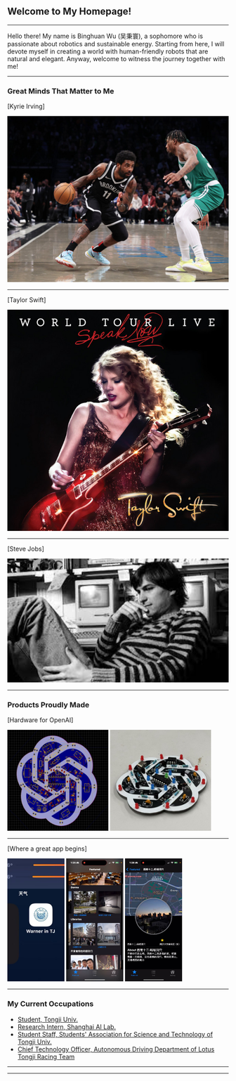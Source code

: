 ## Welcome to My Homepage!

---

Hello there! My name is Binghuan Wu (吴秉寰), a sophomore  who is passionate about robotics and sustainable energy. Starting from here, I will devote myself in creating a world with human-friendly robots that are natural and elegant. Anyway, welcome to witness the journey together with me!

---
### Great Minds That Matter to Me

[Kyrie Irving]

<img src="images/Kyrie_Irvine.jpg?raw=true"/>

---
[Taylor Swift]

<img src="images/Taylor_Swift.jpg?raw=true"/>

---
[Steve Jobs]

<img src="images/Steve_Jobs.jpg?raw=true"/>

---

### Products Proudly Made

[Hardware for OpenAI] 


  <img src="images/design1.png?raw=true"  width="230" height="230">
  <img src="images/design2.jpg?raw=true" width="230" height="230">

---

[Where a great app begins] 


  <img src="images/app1.jpg?raw=true" width="130" height="280">
  <img src="images/app2.jpg?raw=true" width="130" height="280">
  <img src="images/app3.jpg?raw=true" width="130" height="280">


---

### My Current Occupations

- [Student, Tongji Univ.](https://www.tongji.edu.cn/)
- [Research Intern, Shanghai AI Lab.](https://www.shlab.org.cn/)
- [Student Staff, Students' Association for Science and Technology of Tongji Univ.](https://www.tongji.edu.cn/)
- [Chief Technology Officer, Autonomous Driving Department of Lotus Tongji Racing Team](http://www.tjuracing.com/)


---




---
